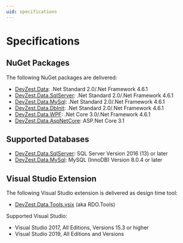 ```yaml
---
uid: specifications
---
```


# Specifications

## NuGet Packages

The following NuGet packages are delivered:

* [DevZest.Data](https://www.nuget.org/packages/DevZest.Data/): .Net Standard 2.0/.Net Framework 4.6.1
* [DevZest.Data.SqlServer](https://www.nuget.org/packages/DevZest.Data.SqlServer/): .Net Standard 2.0/.Net Framework 4.6.1
* [DevZest.Data.MySql](https://www.nuget.org/packages/DevZest.Data.MySql/): .Net Standard 2.0/.Net Framework 4.6.1
* [DevZest.Data.DbInit](https://www.nuget.org/packages/DevZest.Data.DbInit/): .Net Standard 2.0/.Net Framework 4.6.1
* [DevZest.Data.WPF](https://www.nuget.org/packages/DevZest.Data.WPF/): .Net Core 3.0/.Net Framework 4.6.1
* [DevZest.Data.AspNetCore](https://www.nuget.org/packages/DevZest.Data.AspNetCore/): ASP.Net Core 3.1

## Supported Databases

* [DevZest.Data.SqlServer](https://www.nuget.org/packages/DevZest.Data.SqlServer/): SQL Server Version 2016 (13) or later
* [DevZest.Data.MySql](https://www.nuget.org/packages/DevZest.Data.MySql/): MySQL (InnoDB) Version 8.0.4 or later

## Visual Studio Extension

The following Visual Studio extension is delivered as design time tool:

* [DevZest.Data.Tools.vsix](https://marketplace.visualstudio.com/items?itemName=DevZest.RdoTools) (aka RDO.Tools)

Supported Visual Studio:

* Visual Studio 2017, All Editions, Versions 15.3 or higher
* Visual Studio 2019, All Editions and Versions
